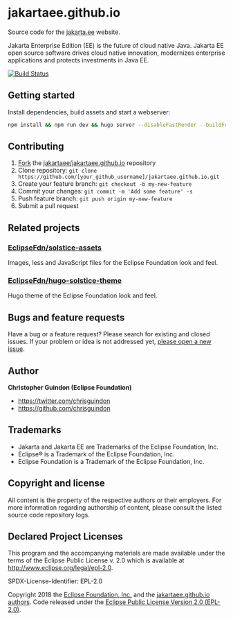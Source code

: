 # jakartaee.github.io

Source code for the [jakarta.ee](https://jakarta.ee) website. 

Jakarta Enterprise Edition (EE) is the future of cloud native Java. Jakarta EE open source software drives cloud native innovation, modernizes enterprise applications and protects investments in Java EE.

[![Build Status](https://travis-ci.org/jakartaee/jakartaee.github.io.svg?branch=src)](https://travis-ci.org/jakartaee/jakartaee.github.io)

## Getting started

Install dependencies, build assets and start a webserver:

```bash
npm install && npm run dev && hugo server --disableFastRender --buildFuture
```

## Contributing

1. [Fork](https://help.github.com/articles/fork-a-repo/) the [jakartaee/jakartaee.github.io](https://github.com/jakartaee/jakartaee.github.io) repository
2. Clone repository: `git clone https://github.com/[your_github_username]/jakartaee.github.io.git`
3. Create your feature branch: `git checkout -b my-new-feature`
4. Commit your changes: `git commit -m 'Add some feature' -s`
5. Push feature branch: `git push origin my-new-feature`
6. Submit a pull request

## Related projects

### [EclipseFdn/solstice-assets](https://github.com/EclipseFdn/solstice-assets)

Images, less and JavaScript files for the Eclipse Foundation look and feel.

### [EclipseFdn/hugo-solstice-theme](https://github.com/EclipseFdn/hugo-solstice-theme)

Hugo theme of the Eclipse Foundation look and feel. 

## Bugs and feature requests

Have a bug or a feature request? Please search for existing and closed issues. If your problem or idea is not addressed yet, [please open a new issue](https://github.com/jakartaee/jakartaee.github.io/issues/new).

## Author

**Christopher Guindon (Eclipse Foundation)**

- <https://twitter.com/chrisguindon>
- <https://github.com/chrisguindon>

## Trademarks

* Jakarta and Jakarta EE are Trademarks of the Eclipse Foundation, Inc.
* Eclipse® is a Trademark of the Eclipse Foundation, Inc.
* Eclipse Foundation is a Trademark of the Eclipse Foundation, Inc.

## Copyright and license

All content is the property of the respective authors or their employers. For
more information regarding authorship of content, please consult the listed
source code repository logs.

## Declared Project Licenses

This program and the accompanying materials are made available under the terms
of the Eclipse Public License v. 2.0 which is available at
http://www.eclipse.org/legal/epl-2.0.

SPDX-License-Identifier: EPL-2.0

Copyright 2018 the [Eclipse Foundation, Inc.](https://www.eclipse.org) and the [jakartaee.github.io authors](https://github.com/jakartaee/jakartaee.github.io/graphs/contributors). Code released under the [Eclipse Public License Version 2.0 (EPL-2.0)](https://github.com/jakartaee/jakartaee.github.io/blob/src/LICENSE).